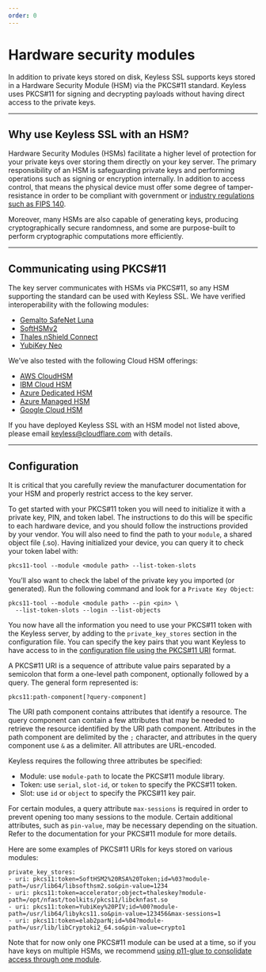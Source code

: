 ```yaml
---
order: 0
---
```


# Hardware security modules

In addition to private keys stored on disk, Keyless SSL supports keys stored in a Hardware Security Module (HSM) via the PKCS#11 standard. Keyless uses PKCS#11 for signing and decrypting payloads without having direct access to the private keys.

--------

## Why use Keyless SSL with an HSM?

Hardware Security Modules (HSMs) facilitate a higher level of protection for your private keys over storing them directly on your key server. The primary responsibility of an HSM is safeguarding private keys and performing operations such as signing or encryption internally. In addition to access control, that means the physical device must offer some degree of tamper-resistance in order to be compliant with government or [industry regulations such as FIPS 140](https://nvlpubs.nist.gov/nistpubs/FIPS/NIST.FIPS.140-2.pdf).

Moreover, many HSMs are also capable of generating keys, producing cryptographically secure randomness, and some are purpose-built to perform cryptographic computations more efficiently.

--------

## Communicating using PKCS#11

The key server communicates with HSMs via PKCS#11, so any HSM supporting the standard can be used with Keyless SSL. We have verified interoperability with the following modules:

* [Gemalto SafeNet Luna](https://safenet.gemalto.com/data-encryption/hardware-security-modules-hsms/fips-common-criteria-validations/)
* [SoftHSMv2](https://github.com/opendnssec/SoftHSMv2)
* [Thales nShield Connect](https://www.thalesesecurity.com/products/general-purpose-hsms/nshield-connect)
* [YubiKey Neo](https://www.yubico.com/product/yubikey-neo/)

We’ve also tested with the following Cloud HSM offerings:

* [AWS CloudHSM](/aws-cloudf-hsm)
* [IBM Cloud HSM](/ibm-cloud-hsm)
* [Azure Dedicated HSM](/azure-dedicated-hsm)
* [Azure Managed HSM](/azure-managed-hsm)
* [Google Cloud HSM](/google-cloud-hsm)

If you have deployed Keyless SSL with an HSM model not listed above, please email keyless@cloudflare.com with details.

--------

## Configuration

<Aside type='warning' header='Important'>

It is critical that you carefully review the manufacturer documentation for your HSM and properly restrict access to the key server.

</Aside>

To get started with your PKCS#11 token you will need to initialize it with a private key, PIN, and token label. The instructions to do this will be specific to each hardware device, and you should follow the instructions provided by your vendor. You will also need to find the path to your `module`, a shared object file (.so). Having initialized your device, you can query it to check your token label with:

    pkcs11-tool --module <module path> --list-token-slots

You’ll also want to check the label of the private key you imported (or generated). Run the following command and look for a `Private Key Object`:

    pkcs11-tool --module <module path> --pin <pin> \
      --list-token-slots --login --list-objects

You now have all the information you need to use your PKCS#11 token with the Keyless server, by adding to the `private_key_stores` section in the configuration file. You can specify the key pairs that you want Keyless to have access to in the [configuration file using the PKCS#11 URI](https://tools.ietf.org/html/rfc7512) format.

A PKCS#11 URI is a sequence of attribute value pairs separated by a semicolon that form a one-level path component, optionally followed by a query. The general form represented is:

    pkcs11:path-component[?query-component]

The URI path component contains attributes that identify a resource. The query component can contain a few attributes that may be needed to retrieve the resource identified by the URI path component. Attributes in the path component are delimited by the `;` character, and attributes in the query component use `&` as a delimiter. All attributes are URL-encoded.

Keyless requires the following three attributes be specified:

* Module: use `module-path` to locate the PKCS#11 module library.
* Token:  use `serial`, `slot-id`, or `token` to specify the PKCS#11 token.
* Slot:   use `id` or `object` to specify the PKCS#11 key pair.

For certain modules, a query attribute `max-sessions` is required in order to prevent opening too many sessions to the module. Certain additional attributes, such as `pin-value`, may be necessary depending on the situation. Refer to the documentation for your PKCS#11 module for more details.

Here are some examples of PKCS#11 URIs for keys stored on various modules:

    private_key_stores:
    - uri: pkcs11:token=SoftHSM2%20RSA%20Token;id=%03?module-path=/usr/lib64/libsofthsm2.so&pin-value=1234
    - uri: pkcs11:token=accelerator;object=thaleskey?module-path=/opt/nfast/toolkits/pkcs11/libcknfast.so
    - uri: pkcs11:token=YubiKey%20PIV;id=%00?module-path=/usr/lib64/libykcs11.so&pin-value=123456&max-sessions=1
    - uri: pkcs11:token=elab2parN;id=%04?module-path=/usr/lib/libCryptoki2_64.so&pin-value=crypto1

Note that for now only one PKCS#11 module can be used at a time, so if you have keys on multiple HSMs, we recommend [using p11-glue to consolidate access through one module](https://p11-glue.github.io/p11-glue/).
